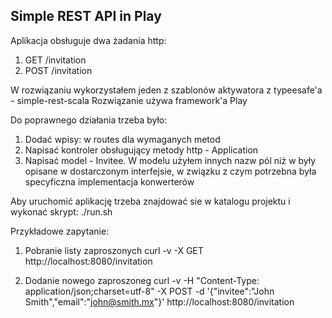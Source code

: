 Simple REST API in Play
-----------------------

Aplikacja obsługuje dwa żadania http:
1. GET /invitation
2. POST /invitation


W rozwiązaniu wykorzystałem jeden z szablonów aktywatora z typeesafe'a - simple-rest-scala
Rozwiązanie używa framework'a Play

Do poprawnego działania trzeba było:
1. Dodać wpisy: w routes dla wymaganych metod
2. Napisać kontroler obsługujący metody http - Application
2. Napisać model - Invitee. 
    W modelu użyłem innych nazw pól niż w były opisane w dostarczonym interfejsie, w związku z czym potrzebna była specyficzna implementacja konwerterów
     
   
Aby uruchomić aplikację trzeba znajdować sie w katalogu projektu i wykonać skrypt:
./run.sh 


Przykładowe zapytanie:
1. Pobranie listy zaproszonych
curl -v -X GET http://localhost:8080/invitation

2. Dodanie nowego zaproszoneg
curl -v -H "Content-Type: application/json;charset=utf-8" -X POST -d '{"invitee":"John Smith","email":"john@smith.mx"}' http://localhost:8080/invitation



